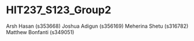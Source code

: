 # HIT237_S123_Group2

Arsh Hasan (s353668)
Joshua Adigun (s356169)
Meherina Shetu (s316782)
Matthew Bonfanti (s349051)